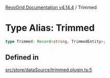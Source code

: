 [RevoGrid Documentation v4.14.4](README.md) / Trimmed

# Type Alias: Trimmed

```ts
type Trimmed: Record<string, TrimmedEntity>;
```

## Defined in

[src/store/dataSource/trimmed.plugin.ts:5](https://github.com/revolist/revogrid/blob/a32d3a869ff2d770043cd2738815e885c8f5d1a9/src/store/dataSource/trimmed.plugin.ts#L5)
